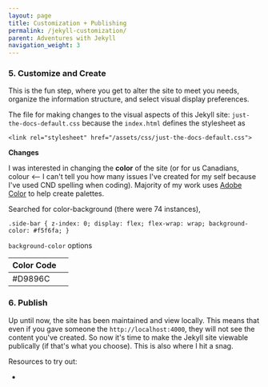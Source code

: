 ```yaml
---
layout: page
title: Customization + Publishing
permalink: /jekyll-customization/
parent: Adventures with Jekyll
navigation_weight: 3
---
```


### 5. Customize and Create

This is the fun step, where you get to alter the site to meet you needs, organize the information structure, and select visual display preferences.

The file for making changes to the visual aspects of this Jekyll site: `just-the-docs-default.css` because  the `index.html` defines the stylesheet as

 `<link rel="stylesheet" href="/assets/css/just-the-docs-default.css">`

**Changes**

I was interested in changing the **color** of the site (or for us Canadians, colour <-- I can't tell you how many issues I've created for my self because I've used CND spelling when coding). Majority of my work uses [Adobe Color](https://color.adobe.com/create/color-wheel) to help create palettes. 

Searched for color-background (there were 74 instances), 

`.side-bar { z-index: 0; display: flex; flex-wrap: wrap; background-color: #f5f6fa; }`

`background-color` options

|  Color Code |   |
|-------------|---|
| #D9896C     |   |





### 6. Publish

Up until now, the site has been maintained and view locally. This means that even if you gave someone the `http://localhost:4000`, they will not see the content you've created.  So now it's time to make the Jekyll site viewable publically (if that's what you choose). This is also where I hit a snag. 

Resources to try out:

* 